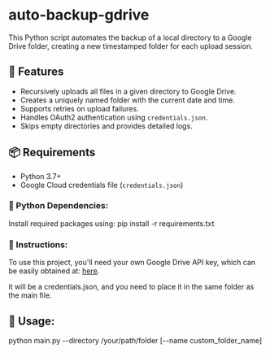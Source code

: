 # auto-backup-gdrive

This Python script automates the backup of a local directory to a Google Drive folder, creating a new timestamped folder for each upload session.

## 🔧 Features

- Recursively uploads all files in a given directory to Google Drive.
- Creates a uniquely named folder with the current date and time.
- Supports retries on upload failures.
- Handles OAuth2 authentication using `credentials.json`.
- Skips empty directories and provides detailed logs.

## 📦 Requirements

- Python 3.7+
- Google Cloud credentials file (`credentials.json`)

### 🔌 Python Dependencies:

Install required packages using:
pip install -r requirements.txt

### 🔌 Instructions:

To use this project, you'll need your own Google Drive API key, which can be easily obtained at: [here](https://console.cloud.google.com/). 

it will be a credentials.json, and you need to place it in the same folder as the main file.
                                                                                                                                           
## 🚀 Usage:

python main.py --directory /your/path/folder [--name custom_folder_name]
                                                                                                                                           
                                                                                                                                          
